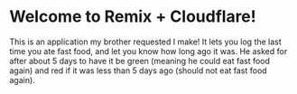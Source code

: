 # Welcome to Remix + Cloudflare!

This is an application my brother requested I make! It lets you log the last time you ate fast food, and let you know how long ago it was. He asked for after about 5 days to have it be green (meaning he could eat fast food again) and red if it was less than 5 days ago (should not eat fast food again).
